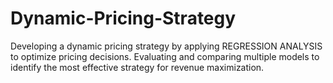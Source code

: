 # Dynamic-Pricing-Strategy
Developing a dynamic pricing strategy by applying REGRESSION ANALYSIS to optimize pricing decisions. Evaluating and comparing multiple models to identify the most effective strategy for revenue maximization.
